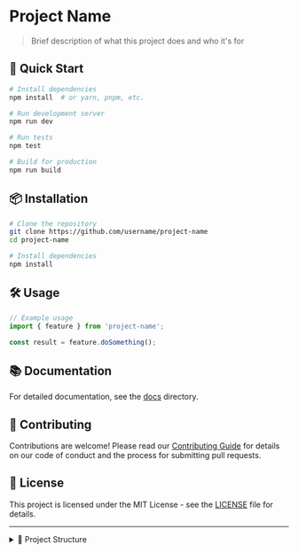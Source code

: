 # Project Name

> Brief description of what this project does and who it's for

## 🚀 Quick Start

```bash
# Install dependencies
npm install  # or yarn, pnpm, etc.

# Run development server
npm run dev

# Run tests
npm test

# Build for production
npm run build
```

## 📦 Installation

```bash
# Clone the repository
git clone https://github.com/username/project-name
cd project-name

# Install dependencies
npm install
```

## 🛠️ Usage

```javascript
// Example usage
import { feature } from 'project-name';

const result = feature.doSomething();
```

## 📚 Documentation

For detailed documentation, see the [docs](./docs) directory.

## 🤝 Contributing

Contributions are welcome! Please read our [Contributing Guide](.github/PROJECT_DOCS/CONTRIBUTING.md) for details on our code of conduct and the process for submitting pull requests.

## 📄 License

This project is licensed under the MIT License - see the [LICENSE](LICENSE) file for details.

---

<details>
<summary>📁 Project Structure</summary>

```
├── src/                    # Source code
├── tests/                  # Test files
├── docs/                   # User documentation
├── examples/               # Example usage
└── .github/                # GitHub specific files & AI tooling
    ├── AI_TOOLKIT/         # AI development tools
    ├── PROJECT_DOCS/       # Project documentation
    └── METHODS/            # Development methodologies
```

</details>